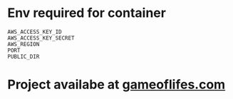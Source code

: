 # Env required for container

```env
AWS_ACCESS_KEY_ID
AWS_ACCESS_KEY_SECRET
AWS_REGION
PORT
PUBLIC_DIR
```

# Project availabe at [gameoflifes.com](https://gameoflives.com)
